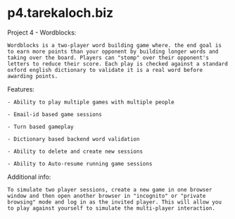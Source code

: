 p4.tarekaloch.biz
=================

Project 4 - Wordblocks:

	Wordblocks is a two-player word building game where. the end goal is to earn more points than your opponent by building longer words and taking over the board. Players can "stomp" over their opponent's letters to reduce their score. Each play is checked against a standard oxford english dictionary to validate it is a real word before awarding points.

Features:

	- Ability to play multiple games with multiple people

	- Email-id based game sessions

	- Turn based gameplay

	- Dictionary based backend word validation

	- Ability to delete and create new sessions

	- Ability to Auto-resume running game sessions


Additional info:

	To simulate two player sessions, create a new game in one browser window and then open another browser in "incognito" or "private browsing" mode and log in as the invited player. This will allow you to play against yourself to simulate the multi-player interaction.



